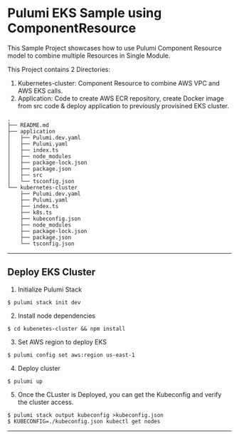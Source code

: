 # Pulumi EKS Sample using ComponentResource

This Sample Project showcases how to use Pulumi Component Resource model to combine multiple Resources in Single Module.

This Project contains 2 Directories:

1. Kubernetes-cluster: Component Resource to combine AWS VPC and AWS EKS calls.
2. Application: Code to create AWS ECR repository, create Docker image from src code & deploy application to previously provisined EKS cluster.

```
.
├── README.md
├── application
│   ├── Pulumi.dev.yaml
│   ├── Pulumi.yaml
│   ├── index.ts
│   ├── node_modules
│   ├── package-lock.json
│   ├── package.json
│   ├── src
│   └── tsconfig.json
└── kubernetes-cluster
    ├── Pulumi.dev.yaml
    ├── Pulumi.yaml
    ├── index.ts
    ├── k8s.ts
    ├── kubeconfig.json
    ├── node_modules
    ├── package-lock.json
    ├── package.json
    └── tsconfig.json
```
---
## Deploy EKS Cluster

1. Initialize Pulumi Stack
```
$ pulumi stack init dev
```
2. Install node dependencies
```
$ cd kubenetes-cluster && npm install
```
3. Set AWS region to deploy EKS
```
$ pulumi config set aws:region us-east-1
```
4. Deploy cluster 
```
$ pulumi up
```
5. Once the CLuster is Deployed, you can get the Kubeconfig and verify the cluster access.
```
$ pulumi stack output kubeconfig >kubeconfig.json
$ KUBECONFIG=./kubeconfig.json kubectl get nodes
```
---

